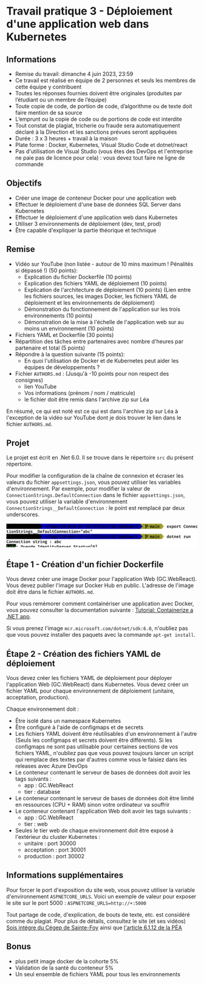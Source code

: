 # Travail pratique 3 - Déploiement d'une application web dans Kubernetes

## Informations

- Remise du travail: dimanche 4 juin 2023, 23:59
- Ce travail est réalisé en équipe de 2 personnes et seuls les membres de cette équipe y contribuent
- Toutes les réponses fournies doivent être originales (produites par l’étudiant ou un membre de l’équipe)
- Toute copie de code, de portion de code, d’algorithme ou de texte doit faire mention de sa source
- L’emprunt ou la copie de code ou de portions de code est interdite
- Tout constat de plagiat, tricherie ou fraude sera automatiquement déclaré à la Direction et les sanctions prévues seront appliquées
- Durée : 3 x 3 heures + travail à la maison
- Plate forme : Docker, Kubernetes, Visual Studio Code et dotnet/react
- Pas d'utilisation de Visual Studio (vous êtes des DevOps et l'entreprise ne paie pas de licence pour cela) : vous devez tout faire ne ligne de commande

## Objectifs

- Créer une image de conteneur Docker pour une application web
- Effectuer le déploiement d'une base de données SQL Server dans Kubernetes
- Effectuer le déploiement d'une application web dans Kubernetes
- Utiliser 3 environnements de déploiement (dev, test, prod)
- Être capable d'expliquer la partie théorique et technique

## Remise

- Vidéo sur YouTube (non listée - autour de 10 mins maximum ! Pénalités si dépassé !) (50 points):
  - Explication du fichier Dockerfile (10 points)
  - Explication des fichiers YAML de déploiement (10 points)
  - Explication de l'architecture de déploiement (10 points) (Lien entre les fichiers sources, les images Docker, les fichiers YAML de déploiement et les environnements de déploiement)
  - Démonstration du fonctionnement de l'application sur les trois environnements (10 points)
  - Démonstration de la mise à l'échelle de l'application web sur au moins un environnement (10 points)
- Fichiers YAML et Dockerfile (30 points)
- Répartition des tâches entre partenaires avec nombre d'heures par partenaire et total (5 points)
- Répondre à la question suivante (15 points):
  - En quoi l'utilisation de Docker et de Kubernetes peut aider les équipes de développements ?
- Fichier `AUTHORS.md` : (Jusqu'à -10 points pour non respect des consignes)
  - lien YouTube
  - Vos informations (prénom / nom / matricule)
  - le fichier doit être remis dans l'archive zip sur Léa

En résumé, ce qui est noté est ce qui est dans l'archive zip sur Léa à l'exception de la vidéo sur YouTube dont je dois trouver le lien dans le fichier `AUTHORS.md`.

## Projet

Le projet est écrit en .Net 6.0. Il se trouve dans le répertoire ```src``` du présent répertoire.

Pour modifier la configuration de la chaîne de connexion et écraser les valeurs du fichier `appsettings.json`, vous pouvez utiliser les variables d'environnement. Par exemple, pour modifier la valeur de `ConnectionStrings.DefaultConnection` dans le fichier `appsettings.json`, vous pouvez utiliser la variable d'environnement `ConnectionStrings__DefaultConnection` : le point est remplacé par deux underscores.

![Modification de la chaîne de connexion](img/exemple_connectionString.png)

## Étape 1 - Création d'un fichier Dockerfile

Vous devez créer une image Docker pour l'application Web (GC.WebReact). Vous devez publier l'image sur Docker Hub en public. L'adresse de l'image doit être dans le fichier `AUTHORS.md`.

Pour vous remémorer comment containériser une application avec Docker, vous pouvez consulter la documentation suivante : [Tutorial: Containerize a .NET app](https://learn.microsoft.com/en-us/dotnet/core/docker/build-container?tabs=linux).

Si vous prenez l'image `mcr.microsoft.com/dotnet/sdk:6.0`, n'oubliez pas que vous pouvez installer des paquets avec la commande `apt-get install`.

## Étape 2 - Création des fichiers YAML de déploiement

Vous devez créer les fichiers YAML de déploiement pour déployer l'application Web (GC.WebReact) dans Kubernetes. Vous devez créer un fichier YAML pour chaque environnement de déploiement (unitaire, acceptation, production).

Chaque environnement doit :

- Être isolé dans un namespace Kubernetes
- Être configuré à l'aide de configmaps et de secrets
- Les fichiers YAML doivent être réutilisables d'un environnement à l'autre (Seuls les configmaps et secrets doivent être différents). Si les configmaps ne sont pas utilisable pour certaines sections de vos fichiers YAML, n'oubliez pas que vous pouvez toujours lancer un script qui remplace des textes par d'autres comme vous le faisiez dans les releases avec Azure DevOps
- Le conteneur contenant le serveur de bases de données doit avoir les tags suivants :
  - app : GC.WebReact
  - tier : database
- Le conteneur contenant le serveur de bases de données doit être limité en ressources (CPU + RAM) sinon votre ordinateur va souffrir
- Le conteneur contenant l'application Web doit avoir les tags suivants :
  - app : GC.WebReact
  - tier : web
- Seules le tier web de chaque environnement doit être exposé à l'extérieur du cluster Kubernetes :
  - unitaire : port 30000
  - acceptation : port 30001
  - production : port 30002
  
## Informations supplémentaires
  
  Pour forcer le port d'exposition du site web, vous pouvez utiliser la variable d'environnement `ASPNETCORE_URLS`. Voici un exemple de valeur pour exposer le site sur le port 5000 : `ASPNETCORE_URLS=http://+:5000`

Tout partage de code, d'explication, de bouts de texte, etc. est considéré comme du plagiat. Pour plus de détails, consultez le site (et ses vidéos) [Sois intègre du Cégep de Sainte-Foy](http://csfoy.ca/soisintegre) ainsi que [l'article 6.1.12 de la PÉA](https://www.csfoy.ca/fileadmin/documents/notre_cegep/politiques_et_reglements/5.9_PolitiqueEvaluationApprentissages_2019.pdf)

## Bonus

- plus petit image docker de la cohorte 5%
- Validation de la santé du conteneur 5%
- Un seul ensemble de fichiers YAML pour tous les environnements
